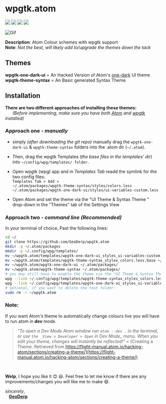 # wpgtk.atom
<a href="https://github.com/GeoDerp/SwayWM_Build/edit/master/README.md"><img src="https://img.shields.io/badge/Main%20Repo-SwayWM_Build-red.svg?style=for-the-badge&logo="></a>
<a href="https://atom.io/"><img src="https://img.shields.io/badge/IDE-Atom-brightgreen.svg?style=for-the-badge&logo=Atom"></a>
<a href="https://github.com/deviantfero/wpgtk"><img src="https://img.shields.io/badge/package-wpgtk-red.svg?style=for-the-badge&logo="></a>
<a href="https://github.com/atom/one-dark-ui"><img src="https://img.shields.io/badge/UI%20theme-One%20Dark-brightgreen.svg?style=for-the-badge&logo=Atom"></a>

![Gif](https://raw.githubusercontent.com/GeoDerp/wpgtk.atom/master/thumbnails/fast.gif)

**Description**: Atom Colour schemes with wpgtk support  
**Note**: *Not the best, will likely add to/upgrade the themes down the tack*  


## Themes
**wpgtk-one-dark-ui** = An Hacked Version of Atom's [one-dark](https://github.com/atom/one-dark-ui) UI theme  
**wpgtk-theme-syntax** = An Basic generated Syntax Theme

## Installation 
**There are two different approaches of installing these themes:**  
&nbsp;&nbsp;&nbsp;&nbsp;&nbsp;&nbsp;*(Before implementing, make sure you have both [Atom](https://atom.io/) and [wpgtk](https://github.com/deviantfero/wpgtk) installed)*
  
### Approach one - *manually*  
  - simply *(after downloading the git repo)* manually drag the `wpgtk-one-dark-ui` &  `wpgtk-theme-syntax`  folders into the .atom dir (``~/.atom``).   
  - Then, drag the wpgtk Templates (*the base files in the templates' dir*) into  ``~/config/wpg/templates/ folder``.     
   
  - Open wpgtk (wpg) app and in *Templates Tab* readd the symlink for the two config files:     
    ``Templates Tab > Add > ``   
    ``~/.atom/packages/wpgtk-theme-syntax/styles/colors.less ``      
    ``~/.atom/packages/wpgtk-one-dark-ui/styles/ui-variables-custom.less`` 
  
  - Open Atom and set the theme via the "UI Theme & Syntax Theme " drop-down in the "Themes" tab of the Settings View <br/>
  
### Approach two - *command line (**Recommended**)*
  In your terminal of choice, Past the following lines:
  
  ```bash
  cd ~/
  git clone https://github.com/GeoDerp/wpgtk.atom
  mkdir -p ~/.atom/packages
  mkdir -p ~/.config/wpg/templates/
  mv ~/wpgtk.atom/templates/wpgtk-one-dark-ui_styles_ui-variables-custom.less.base ~/.config/wpg/templates/
  mv ~/wpgtk.atom/templates/wpgtk-theme-syntax_styles_colors.less.base ~/.config/wpg/templates/
  mv ~/wpgtk.atom/wpgtk-one-dark-ui ~/.atom/packages/
  mv ~/wpgtk.atom/wpgtk-theme-syntax ~/.atom/packages/
  # you may still have to enable the theme via the "UI Theme & Syntax Theme " drop-down in the "Themes" tab of the Settings View
  wpg --link ~/.config/wpg/templates/wpgtk-theme-syntax_styles_colors.less.base ~/.atom/packages/wpgtk-theme-syntax/styles/colors.less
  wpg --link ~/.config/wpg/templates/wpgtk-one-dark-ui_styles_ui-variables-custom.less.base ~/.atom/packages/wpgtk-one-dark-ui/styles/ui-variables-custom.less
  # optional, if you want to delete the root folder:
  sudo rm -r ~/wpgtk.atom
  ```

### Note:  
If you want Atom's theme to automatically change colours live you will have to run atom in **dev** mode. <br/>  
  > *"To open a Dev Mode Atom window run `atom --dev .` in the terminal, or use `the _View > Developer > Open` in Dev Mode_ menu. When you edit your theme, changes will instantly be reflected!"*  < 
[Creating a Theme. Retrieved from https://flight-manual.atom.io/hacking-atom/sections/creating-a-theme/](https://flight-manual.atom.io/hacking-atom/sections/creating-a-theme/)
<br/>  
   
**Welp**, I hope you like it :blush: :smiley:.
  Feel free to let me know if there are any improvements/changes you will like me to make :smile:.
  
*sincerely*,   
&nbsp;&nbsp;&nbsp;[**GeoDerp**](https://github.com/GeoDerp)
